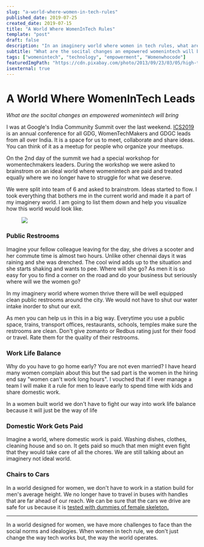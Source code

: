 ```yaml
---
slug: "a-world-where-women-in-tech-rules"
published_date: 2019-07-25
created_date: 2019-07-15
title: "A World Where WomenInTech Rules"
template: "post"
draft: false
description: "In an imaginery world where women in tech rules, what are the societal changes we will see."
subtitle: "What are the socital changes an empowered womenintech will bring"
tags: ["womenintech", "technology", "empowerment", "Womenwhocode"]
featuredImgPath: "https://cdn.pixabay.com/photo/2013/09/23/03/05/high-tech-185146_960_720.jpg"
isexternal: true
---
```


# A World Where WomenInTech Leads
_What are the socital changes an empowered womenintech will bring_

I was at Google's India Community Summit over the last weekend. [ICS2019](https://twitter.com/hashtag/ICS2019) is an annual conference for all GDG, WomenTechMakers and GDGC leads from all over India. It is a space for us to meet, collaborate and share ideas. You can think of it as a meetup for people who organize your meetups. 

On the 2nd day of the summit we had a special workshop for womentechmakers leaders. During the workshop we were asked to brainstrom on an ideal world where womenintech are paid and treated equally where we no longer have to struggle for what we deserve. 

We were split into team of 6 and asked to brainstrom. Ideas started to flow. I took everything that bothers me in the current world and made it a part of my imaginery world. I am going to list them down and help you visualize how this world would look like.

<figure>

![](https://cdn.pixabay.com/photo/2013/09/23/03/05/high-tech-185146_960_720.jpg)

</figure>

### Public Restrooms

Imagine your fellow colleague leaving for the day, she drives a scooter and her commute time is almost two hours. Unlike other chennai days it was raining and she was drenched. The cool wind adds up to the situation and she starts shaking and wants to pee. Where will she go? As men it is so easy for you to find a corner on the road and do your business but seriously where will we the women go? 

In my imaginery world where women thrive there will be well equipped clean public restrooms around the city. We would not have to shut our water intake inorder to shut our exit.

As men you can help us in this in a big way. Everytime you use a public space, trains, transport offices, restaurants, schools, temples make sure the restrooms are clean. Don't give zomanto or Redbus rating just for their food or travel. Rate them for the quality of their restrooms.

### Work Life Balance

Why do you have to go home early? You are not even married? I have heard many women complain about this but the sad part is the women in the hiring end say "women can't work long hours". I vouched that if I ever manage a team I will make it a rule for men to leave early to spend time with kids and share domestic work. 

In a women built world we don't have to fight our way into work life balance because it will just be the way of life

### Domestic Work Gets Paid

Imagine a world, where domestic work is paid. Washing dishes, clothes, cleaning house and so on. It gets paid so much that men might even fight that they would take care of all the chores. We are still talking about an imaginery not ideal world.

### Chairs to Cars

In a world designed for women, we don't have to work in a station build for men's average height. We no longer have to travel in buses with handles that are far ahead of our reach. We can be sure that the cars we drive are safe for us because it is [tested with dummies of female skeleton.](https://www.theguardian.com/lifeandstyle/2019/feb/23/truth-world-built-for-men-car-crashes)

---

In a world designed for women, we have more challenges to face than the social norms and idealogies. When women in tech rule, we don't just change the way tech works but, the way  the world operates.


